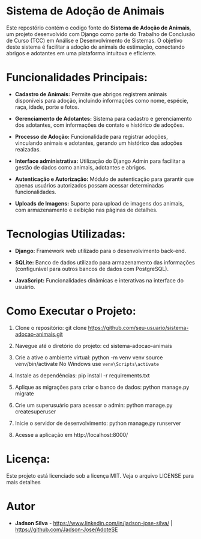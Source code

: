 # Sistema de Adoção de Animais

Este repostório contém o codigo fonte do **Sistema de Adoção de Animais**, um projeto desenvolvido com Django como parte do Trabalho de Conclusão de Curso (TCC) em Análise e Desenvolvimento de Sistemas. O objetivo deste sistema é facilitar a adoção de animais de estimação, conectando abrigos e adotantes em uma plataforma intuitova e eficiente.

# Funcionalidades Principais:

- **Cadastro de Animais:** Permite que abrigos registrem animais disponíveis para adoção, incluindo informações como nome, espécie, raça, idade, porte e fotos.

- **Gerenciamento de Adotantes:** Sistema para cadastro e gerenciamento dos adotantes, com informações de contato e histórico de adoções.

- **Processo de Adoção:** Funcionalidade para registrar adoções, vinculando animais e adotantes, gerando um histórico das adoções reaizadas.

- **Interface administrativa:** Utilização do Django Admin para facilitar a gestão de dados como animais, adotantes e abrigos.

- **Autenticação e Autorização:** Módulo de autenticação para garantir que apenas usuários autorizados possam acessar determinadas funcionalidades.

- **Uploads de Imagens:** Suporte para upload de imagens dos animais, com armazenamento e exibição nas páginas de detalhes.

# Tecnologias Utilizadas:

- **Django:** Framework web utilizado para o desenvolvimento back-end.

- **SQLite:** Banco de dados utilizado para armazenamento das informações (configurável para outros bancos de dados com PostgreSQL).

- **JavaScript:** Funcionalidades dinâmicas e interativas na interface do usuário.

# Como Executar o Projeto:

1. Clone o repositório:
   git clone https://github.com/seu-usuario/sistema-adocao-animais.git

2. Navegue até o diretório do projeto:
   cd sistema-adocao-animais

3. Crie a ative o ambiente virtual:
   python -m venv venv
   source venv/bin/activate 
   No Windows use `venv\Scripts\activate`

4. Instale as dependências:
   pip install -r requirements.txt

5. Aplique as migrações para criar o banco de dados:
   python manage.py migrate

6. Crie um superusuário para acessar o admin:
   python manage.py createsuperuser

7. Inicie o servidor de desenvolvimento:
   python manage.py runserver

8. Acesse a aplicação em http://localhost:8000/

# Licença:

Este projeto está licenciado sob a licença MIT. Veja o arquivo LICENSE para mais detalhes

# Autor

- **Jadson Silva** - https://www.linkedin.com/in/jadson-jose-silva/ | https://github.com/Jadson-Jose/AdoteSE
